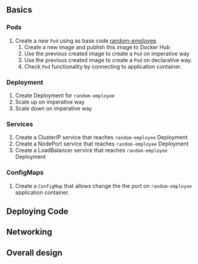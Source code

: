 ## Basics

### Pods

1. Create a new `Pod` using as base code [random-employee](99-code-example/random-employee).
   1. Create a new image and publish this image to Docker Hub
   2. Use the previous created image to create a `Pod` on imperative way  
   3. Use the previous created image to create a `Pod` on declarative way. 
   4. Check `Pod` functionality by connecting to application container.   

### Deployment

1. Create Deployment for `random-employee`
2. Scale up on imperative way
3. Scale down on imperative way

### Services

1. Create a ClusterIP service that reaches `random-employee` Deployment
2. Create a NodePort service that reaches `random-employee` Deployment
3. Create a LoadBalancer service that reaches `random-employee` Deployment

### ConfigMaps

1. Create a `ConfigMap` that allows change the the port on `random-employee` application container. 

## Deploying Code

## Networking

## Overall design
